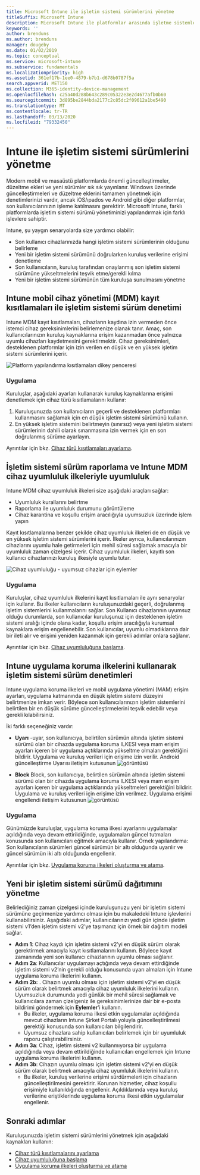 ```yaml
---
title: Microsoft Intune ile işletim sistemi sürümlerini yönetme
titleSuffix: Microsoft Intune
description: Microsoft Intune ile platformlar arasında işletme sistemlerini nasıl yöneteceğinizi öğrenin.
keywords: ''
author: brenduns
ms.author: brenduns
manager: dougeby
ms.date: 01/02/2019
ms.topic: conceptual
ms.service: microsoft-intune
ms.subservice: fundamentals
ms.localizationpriority: high
ms.assetid: 361ef17b-1ee0-4879-b7b1-d678b0787f5a
search.appverid: MET150
ms.collection: M365-identity-device-management
ms.openlocfilehash: c25a40d288b643c289c05322e3e2d4677afb0b60
ms.sourcegitcommit: 3d895be2844bda2177c2c85dc2f09612a1be5490
ms.translationtype: MT
ms.contentlocale: tr-TR
ms.lasthandoff: 03/13/2020
ms.locfileid: "79332450"
---
```

# <a name="manage-operating-system-versions-with-intune"></a>Intune ile işletim sistemi sürümlerini yönetme
Modern mobil ve masaüstü platformlarda önemli güncelleştirmeler, düzeltme ekleri ve yeni sürümler sık sık yayınlanır. Windows üzerinde güncelleştirmeleri ve düzeltme eklerini tamamen yönetmek için denetimlerinizi vardır, ancak iOS/ıpados ve Android gibi diğer platformlar, son kullanıcılarınızın işleme katılmasını gerektirir.  Microsoft Intune, farklı platformlarda işletim sistemi sürümü yönetiminizi yapılandırmak için farklı işlevlere sahiptir.

Intune, şu yaygın senaryolarda size yardımcı olabilir: 
- Son kullanıcı cihazlarınızda hangi işletim sistemi sürümlerinin olduğunu belirleme
- Yeni bir işletim sistemi sürümünü doğrularken kuruluş verilerine erişimi denetleme
- Son kullanıcıların, kuruluş tarafından onaylanmış son işletim sistemi sürümüne yükseltmelerini teşvik etme/gerekli kılma
- Yeni bir işletim sistemi sürümünün tüm kuruluşa sunulmasını yönetme
  
## <a name="operating-system-version-control-using-intune-mobile-device-management-mdm-enrollment-restrictions"></a>Intune mobil cihaz yönetimi (MDM) kayıt kısıtlamaları ile işletim sistemi sürüm denetimi
Intune MDM kayıt kısıtlamaları, cihazların kaydına izin vermeden önce istemci cihaz gereksinimlerini belirlemenize olanak tanır. Amaç, son kullanıcılarınızın kuruluş kaynaklarına erişim kazanmadan önce yalnızca uyumlu cihazları kaydetmesini gerektirmektir. Cihaz gereksinimleri, desteklenen platformlar için izin verilen en düşük ve en yüksek işletim sistemi sürümlerini içerir.

![Platform yapılandırma kısıtlamaları dikey penceresi](./media/manage-os-versions/os-version-platform-configurations.png)

### <a name="in-practice"></a>Uygulama

Kuruluşlar, aşağıdaki ayarları kullanarak kuruluş kaynaklarına erişimi denetlemek için cihaz türü kısıtlamalarını kullanır:

1. Kuruluşunuzda son kullanıcıların geçerli ve desteklenen platformları kullanmasını sağlamak için en düşük işletim sistemi sürümünü kullanın.
2. En yüksek işletim sistemini belirtmeyin (sınırsız) veya yeni işletim sistemi sürümlerinin dahili olarak sınanmasına izin vermek için en son doğrulanmış sürüme ayarlayın.

Ayrıntılar için bkz. [Cihaz türü kısıtlamaları ayarlama](../enrollment/enrollment-restrictions-set.md#create-a-device-type-restriction).

## <a name="operating-system-version-reporting-and-compliance-with-intune-mdm-device-compliance-policies"></a>İşletim sistemi sürüm raporlama ve Intune MDM cihaz uyumluluk ilkeleriyle uyumluluk

Intune MDM cihaz uyumluluk ilkeleri size aşağıdaki araçları sağlar:

- Uyumluluk kurallarını belirtme
- Raporlama ile uyumluluk durumunu görüntüleme
- Cihaz karantina ve koşullu erişim aracılığıyla uyumsuzluk üzerinde işlem yapın

Kayıt kısıtlamalarına benzer şekilde cihaz uyumluluk ilkeleri de en düşük ve en yüksek işletim sistemi sürümlerini içerir. İlkeler ayrıca, kullanıcılarınızın cihazlarını uyumlu hale getirmeleri için mehil süresi sağlamak amacıyla bir uyumluluk zaman çizelgesi içerir. Cihaz uyumluluk ilkeleri, kayıtlı son kullanıcı cihazlarınızı kuruluş ilkesiyle uyumlu tutar.

![Cihaz uyumluluğu - uyumsuz cihazlar için eylemler](./media/manage-os-versions/os-version-actions-noncompliance.png)

### <a name="in-practice"></a>Uygulama
Kuruluşlar, cihaz uyumluluk ilkelerini kayıt kısıtlamaları ile aynı senaryolar için kullanır. Bu ilkeler kullanıcıların kuruluşunuzdaki geçerli, doğrulanmış işletim sistemlerini kullanmalarını sağlar. Son Kullanıcı cihazlarının uyumsuz olduğu durumlarda, son kullanıcılar kuruluşunuz için desteklenen işletim sistemi aralığı içinde olana kadar, koşullu erişim aracılığıyla kurumsal kaynaklara erişim engellenebilir. Son kullanıcılar, uyumlu olmadıklarına dair bir ileti alır ve erişimi yeniden kazanmak için gerekli adımlar onlara sağlanır.   

Ayrıntılar için bkz. [Cihaz uyumluluğuna başlama](../protect/device-compliance-get-started.md).
 
## <a name="operating-system-version-controls-using-intune-app-protection-policies"></a>Intune uygulama koruma ilkelerini kullanarak işletim sistemi sürüm denetimleri    
Intune uygulama koruma ilkeleri ve mobil uygulama yönetimi (MAM) erişim ayarları, uygulama katmanında en düşük işletim sistemi düzeyini belirtmenize imkan verir. Böylece son kullanıcılarınızın işletim sistemlerini belirtilen bir en düşük sürüme güncelleştirmelerini teşvik edebilir veya gerekli kılabilirsiniz.
 
İki farklı seçeneğiniz vardır: 
- **Uyarı** -uyar, son kullanıcıya, belirtilen sürümün altında işletim sistemi sürümü olan bir cihazda uygulama koruma ILKESI veya mam erişim ayarları içeren bir uygulama açtıklarında yükseltme olmaları gerektiğini bildirir. Uygulama ve kuruluş verileri için erişime izin verilir.
  Android güncelleştirme Uyarısı iletişim kutusunun ![görüntüsü](./media/manage-os-versions/os-version-update-warning.png) 

- **Block** Block, son kullanıcıya, belirtilen sürümün altında işletim sistemi sürümü olan bir cihazda uygulama koruma ILKESI veya mam erişim ayarları içeren bir uygulama açtıklarında yükseltmeleri gerektiğini bildirir. Uygulama ve kuruluş verileri için erişime izin verilmez.
  Uygulama erişimi engellendi iletişim kutusunun ![görüntüsü](./media/manage-os-versions/os-version-access-blocked.png)

### <a name="in-practice"></a>Uygulama
Günümüzde kuruluşlar, uygulama koruma ilkesi ayarlarını uygulamalar açıldığında veya devam ettirildiğinde, uygulamaları güncel tutmaları konusunda son kullanıcıları eğitmek amacıyla kullanır. Örnek yapılandırma: Son kullanıcıların sürümleri güncel sürümün bir altı olduğunda uyarılır ve güncel sürümün iki altı olduğunda engellenir.
 
Ayrıntılar için bkz. [Uygulama koruma ilkeleri oluşturma ve atama](../apps/app-protection-policies.md).

## <a name="managing-a-new-operating-system-version-rollout"></a>Yeni bir işletim sistemi sürümü dağıtımını yönetme
Belirlediğiniz zaman çizelgesi içinde kuruluşunuzu yeni bir işletim sistemi sürümüne geçirmenize yardımcı olması için bu makaledeki Intune işlevlerini kullanabilirsiniz. Aşağıdaki adımlar, kullanıcılarınızı yedi gün içinde işletim sistemi v1’den işletim sistemi v2’ye taşımanız için örnek bir dağıtım modeli sağlar.
- **Adım 1**: Cihaz kaydı için işletim sistemi v2’yi en düşük sürüm olarak gerektirmek amacıyla kayıt kısıtlamalarını kullanın. Böylece kayıt zamanında yeni son kullanıcı cihazlarının uyumlu olması sağlanır.
- **Adım 2a**: Kullanıcılar uygulamayı açtığında veya devam ettirdiğinde işletim sistemi v2’nin gerekli olduğu konusunda uyarı almaları için Intune uygulama koruma ilkelerini kullanın.
- **Adım 2b:** . Cihazın uyumlu olması için işletim sistemi v2’yi en düşük sürüm olarak belirtmek amacıyla cihaz uyumluluk ilkelerini kullanın. Uyumsuzluk durumunda yedi günlük bir mehil süresi sağlamak ve kullanıcılara zaman çizelgeniz ile gereksinimlerinize dair bir e-posta bildirimi göndermek için **Eylemler**’i kullanın.
  - Bu ilkeler, uygulama koruma ilkesi etkin uygulamalar açıldığında mevcut cihazların Intune Şirket Portalı yoluyla güncelleştirilmesi gerektiği konusunda son kullanıcıları bilgilendirir.
  - Uyumsuz cihazlara sahip kullanıcıları belirlemek için bir uyumluluk raporu çalıştırabilirsiniz. 
- **Adım 3a**: Cihaz, işletim sistemi v2 kullanmıyorsa bir uygulama açıldığında veya devam ettirildiğinde kullanıcıları engellemek için Intune uygulama koruma ilkelerini kullanın.
- **Adım 3b**: Cihazın uyumlu olması için işletim sistemi v2’yi en düşük sürüm olarak belirtmek amacıyla cihaz uyumluluk ilkelerini kullanın.
  - Bu ilkeler, kuruluş verilerine erişimi sürdürmeleri için cihazların güncelleştirilmesini gerektirir. Korunan hizmetler, cihaz koşullu erişimiyle kullanıldığında engellenir. Açıldıklarında veya kuruluş verilerine eriştiklerinde uygulama koruma ilkesi etkin uygulamalar engellenir.

## <a name="next-steps"></a>Sonraki adımlar

Kuruluşunuzda işletim sistemi sürümlerini yönetmek için aşağıdaki kaynakları kullanın:

- [Cihaz türü kısıtlamalarını ayarlama](../enrollment/enrollment-restrictions-set.md#create-a-device-type-restriction)
- [Cihaz uyumluluğuna başlama](../protect/device-compliance-get-started.md)
- [Uygulama koruma ilkeleri oluşturma ve atama](../apps/app-protection-policies.md)
